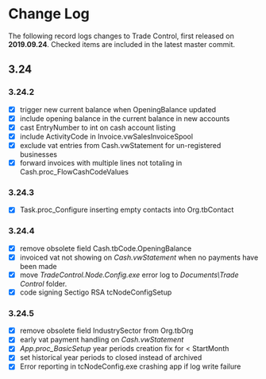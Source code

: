 # Change Log

The following record logs changes to Trade Control, first released on **2019.09.24**. Checked items are included in the latest master commit.

## 3.24

### 3.24.2

- [x] trigger new current balance when OpeningBalance updated 
- [x] include opening balance in the current balance in new accounts
- [x] cast EntryNumber to int on cash account listing
- [x] include ActivityCode in Invoice.vwSalesInvoiceSpool
- [x] exclude vat entries from Cash.vwStatement for un-registered businesses
- [x] forward invoices with multiple lines not totaling in Cash.proc_FlowCashCodeValues

### 3.24.3

- [x] Task.proc_Configure inserting empty contacts into Org.tbContact

### 3.24.4

- [x] remove obsolete field Cash.tbCode.OpeningBalance
- [x] invoiced vat not showing on _Cash.vwStatement_ when no payments have been made 
- [x] move _TradeControl.Node.Config.exe_ error log to _Documents\Trade Control_ folder.
- [x] code signing Sectigo RSA tcNodeConfigSetup 

### 3.24.5

- [x] remove obsolete field IndustrySector from Org.tbOrg
- [x] early vat payment handling on _Cash.vwStatement_
- [x] _App.proc_BasicSetup_ year periods creation fix for < StartMonth
- [x] set historical year periods to closed instead of archived
- [x] Error reporting in tcNodeConfig.exe crashing app if log write failure